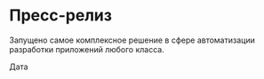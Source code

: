 # Пресс-релиз

Запущено самое комплексное решение в сфере автоматизации разработки приложений любого класса.

Дата
